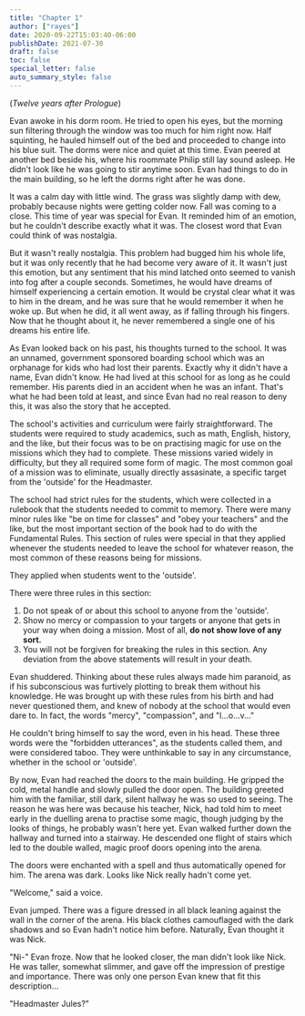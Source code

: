 ```yaml
---
title: "Chapter 1"
author: ["rayes"]
date: 2020-09-22T15:03:40-06:00
publishDate: 2021-07-30
draft: false
toc: false
special_letter: false
auto_summary_style: false
---
```


(_Twelve years after Prologue_)

Evan awoke in his dorm room. He tried to open his eyes, but the morning sun filtering through the window was too much for him right now. Half squinting, he hauled himself out of the bed and proceeded to change into his blue suit. The dorms were nice and quiet at this time. Evan peered at another bed beside his, where his roommate Philip still lay sound asleep. He didn't look like he was going to stir anytime soon. Evan had things to do in the main building, so he left the dorms right after he was done.

It was a calm day with little wind. The grass was slightly damp with dew, probably because nights were getting colder now. Fall was coming to a close. This time of year was special for Evan. It reminded him of an emotion, but he couldn't describe exactly what it was. The closest word that Evan could think of was nostalgia.

But it wasn't really nostalgia. This problem had bugged him his whole life, but it was only recently that he had become very aware of it. It wasn't just this emotion, but any sentiment that his mind latched onto seemed to vanish into fog after a couple seconds. Sometimes, he would have dreams of himself experiencing a certain emotion. It would be crystal clear what it was to him in the dream, and he was sure that he would remember it when he woke up. But when he did, it all went away, as if falling through his fingers. Now that he thought about it, he never remembered a single one of his dreams his entire life.

As Evan looked back on his past, his thoughts turned to the school. It was an unnamed, government sponsored boarding school which was an orphanage for kids who had lost their parents. Exactly why it didn't have a name, Evan didn't know. He had lived at this school for as long as he could remember. His parents died in an accident when he was an infant. That's what he had been told at least, and since Evan had no real reason to deny this, it was also the story that he accepted.

The school's activities and curriculum were fairly straightforward. The students were required to study academics, such as math, English, history, and the like, but their focus was to be on practising magic for use on the missions which they had to complete. These missions varied widely in difficulty, but they all required some form of magic. The most common goal of a mission was to eliminate, usually directly assasinate, a specific target from the 'outside' for the Headmaster.

The school had strict rules for the students, which were collected in a rulebook that the students needed to commit to memory. There were many minor rules like "be on time for classes" and "obey your teachers" and the like, but the most important section of the book had to do with the Fundamental Rules. This section of rules were special in that they applied whenever the students needed to leave the school for whatever reason, the most common of these reasons being for missions.

They applied when students went to the 'outside'.

There were three rules in this section:

1.  Do not speak of or about this school to anyone from the 'outside'.
2.  Show no mercy or compassion to your targets or anyone that gets in your way when doing a mission. Most of all, **do not show love of any sort.**
3.  You will not be forgiven for breaking the rules in this section. Any deviation from the above statements will result in your death.

Evan shuddered. Thinking about these rules always made him paranoid, as if his subconscious was furtively plotting to break them without his knowledge. He was brought up with these rules from his birth and had never questioned them, and knew of nobody at the school that would even dare to. In fact, the words "mercy", "compassion", and "l...o...v..."

He couldn't bring himself to say the word, even in his head. These three words were the "forbidden utterances", as the students called them, and were considered taboo. They were unthinkable to say in any circumstance, whether in the school or 'outside'.

By now, Evan had reached the doors to the main building. He gripped the cold, metal handle and slowly pulled the door open. The building greeted him with the familiar, still dark, silent hallway he was so used to seeing. The reason he was here was because his teacher, Nick, had told him to meet early in the duelling arena to practise some magic, though judging by the looks of things, he probably wasn't here yet. Evan walked further down the hallway and turned into a stairway. He descended one flight of stairs which led to the double walled, magic proof doors opening into the arena.

The doors were enchanted with a spell and thus automatically opened for him. The arena was dark. Looks like Nick really hadn't come yet.

"Welcome," said a voice.

Evan jumped. There was a figure dressed in all black leaning against the wall in the corner of the arena. His black clothes camouflaged with the dark shadows and so Evan hadn't notice him before. Naturally, Evan thought it was Nick.

"Ni-" Evan froze. Now that he looked closer, the man didn't look like Nick. He was taller, somewhat slimmer, and gave off the impression of prestige and importance. There was only one person Evan knew that fit this description...

"Headmaster Jules?"